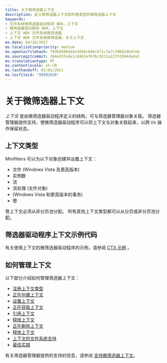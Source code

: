 ```yaml
---
title: 关于微筛选器上下文
description: 定义微筛选器上下文和列表类型的微筛选器上下文
keywords:
- 文件系统微筛选器驱动程序 WDK，上下文
- 微筛选器驱动程序 WDK，上下文
- 上下文 WDK 文件系统微筛选器
- 上下文 WDK 文件系统微筛选器，关于上下文
ms.date: 04/20/2017
ms.localizationpriority: medium
ms.openlocfilehash: 79d68589ddda3050cb96c6f1c3a7c390624b97eb
ms.sourcegitcommit: 204ed37ede1cd462ef6f6c9211a223fd304da4a5
ms.translationtype: MT
ms.contentlocale: zh-CN
ms.lasthandoff: 02/03/2021
ms.locfileid: "99502036"
---
```

# <a name="about-minifilter-contexts"></a>关于微筛选器上下文

*上下文* 是由微筛选器驱动程序定义的结构，可与筛选器管理器对象关联。
筛选器管理器提供支持，使微筛选器驱动程序可以将上下文与对象关联起来，以跨 i/o 操作保留状态。

## <a name="types-of-contexts"></a>上下文类型

Minifilters 可以为以下对象创建并设置上下文：

- 文件 (Windows Vista 及更高版本) 
- 实例数
- 流
- 流处理 (文件对象) 
-  (Windows Vista 和更高版本的事务) 
- 卷

卷上下文必须从非分页池分配。 所有其他上下文类型都可以从分页或非分页池分配。

## <a name="filter-driver-context-sample-code"></a>筛选器驱动程序上下文示例代码

有关使用上下文的微筛选器驱动程序的示例，请参阅 [CTX 示例](https://github.com/microsoft/Windows-driver-samples/tree/master/filesys/miniFilter/ctx) 。

## <a name="how-to-manage-contexts"></a>如何管理上下文

以下部分介绍如何管理筛选器上下文：

- [注册上下文类型](registering-context-types.md)
- [正在创建上下文](creating-contexts.md)
- [设置上下文](setting-contexts.md)
- [正在获取上下文](getting-contexts.md)
- [引用上下文](referencing-contexts.md)
- [释放上下文](releasing-contexts.md)
- [正在删除上下文](deleting-contexts.md)
- [释放上下文](freeing-contexts.md)
- [上下文的文件系统支持](file-system-support-for-contexts.md)
- [最佳实践](best-practices.md)

有关筛选器管理器提供的支持的信息，请参阅 [支持微筛选器上下文](managing-contexts.md)。
